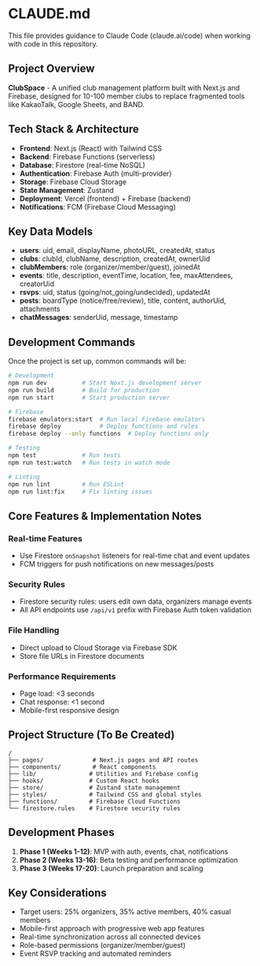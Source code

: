 # CLAUDE.md

This file provides guidance to Claude Code (claude.ai/code) when working with code in this repository.

## Project Overview

**ClubSpace** - A unified club management platform built with Next.js and Firebase, designed for 10-100 member clubs to replace fragmented tools like KakaoTalk, Google Sheets, and BAND.

## Tech Stack & Architecture

- **Frontend**: Next.js (React) with Tailwind CSS
- **Backend**: Firebase Functions (serverless)
- **Database**: Firestore (real-time NoSQL)
- **Authentication**: Firebase Auth (multi-provider)
- **Storage**: Firebase Cloud Storage
- **State Management**: Zustand
- **Deployment**: Vercel (frontend) + Firebase (backend)
- **Notifications**: FCM (Firebase Cloud Messaging)

## Key Data Models

- **users**: uid, email, displayName, photoURL, createdAt, status
- **clubs**: clubId, clubName, description, createdAt, ownerUid
- **clubMembers**: role (organizer/member/guest), joinedAt
- **events**: title, description, eventTime, location, fee, maxAttendees, creatorUid
- **rsvps**: uid, status (going/not_going/undecided), updatedAt
- **posts**: boardType (notice/free/review), title, content, authorUid, attachments
- **chatMessages**: senderUid, message, timestamp

## Development Commands

Once the project is set up, common commands will be:

```bash
# Development
npm run dev          # Start Next.js development server
npm run build        # Build for production
npm run start        # Start production server

# Firebase
firebase emulators:start  # Run local Firebase emulators
firebase deploy           # Deploy functions and rules
firebase deploy --only functions  # Deploy functions only

# Testing
npm test             # Run tests
npm run test:watch   # Run tests in watch mode

# Linting
npm run lint         # Run ESLint
npm run lint:fix     # Fix linting issues
```

## Core Features & Implementation Notes

### Real-time Features
- Use Firestore `onSnapshot` listeners for real-time chat and event updates
- FCM triggers for push notifications on new messages/posts

### Security Rules
- Firestore security rules: users edit own data, organizers manage events
- All API endpoints use `/api/v1` prefix with Firebase Auth token validation

### File Handling
- Direct upload to Cloud Storage via Firebase SDK
- Store file URLs in Firestore documents

### Performance Requirements
- Page load: <3 seconds
- Chat response: <1 second
- Mobile-first responsive design

## Project Structure (To Be Created)

```
/
├── pages/              # Next.js pages and API routes
├── components/         # React components
├── lib/               # Utilities and Firebase config
├── hooks/             # Custom React hooks
├── store/             # Zustand state management
├── styles/            # Tailwind CSS and global styles
├── functions/         # Firebase Cloud Functions
└── firestore.rules    # Firestore security rules
```

## Development Phases

1. **Phase 1 (Weeks 1-12)**: MVP with auth, events, chat, notifications
2. **Phase 2 (Weeks 13-16)**: Beta testing and performance optimization
3. **Phase 3 (Weeks 17-20)**: Launch preparation and scaling

## Key Considerations

- Target users: 25% organizers, 35% active members, 40% casual members
- Mobile-first approach with progressive web app features
- Real-time synchronization across all connected devices
- Role-based permissions (organizer/member/guest)
- Event RSVP tracking and automated reminders